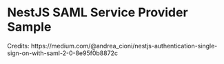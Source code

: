 <h1>NestJS SAML Service Provider Sample</h1>
<p>Credits: <a src="https://medium.com/@andrea_cioni/nestjs-authentication-single-sign-on-with-saml-2-0-8e95f0b8872c">https://medium.com/@andrea_cioni/nestjs-authentication-single-sign-on-with-saml-2-0-8e95f0b8872c</a></p>